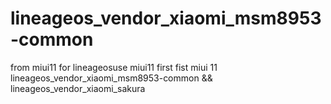 # lineageos_vendor_xiaomi_msm8953-common
from miui11 for lineageosuse miui11 first
fist miui 11 
lineageos_vendor_xiaomi_msm8953-common && lineageos_vendor_xiaomi_sakura
